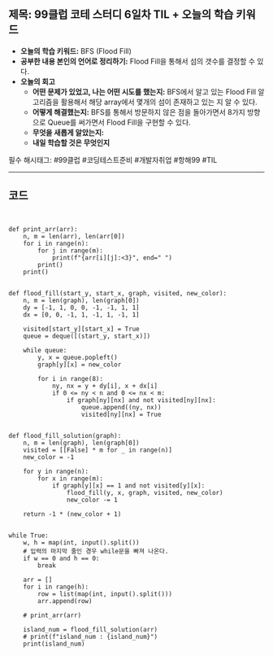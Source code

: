 ## 제목: 99클럽 코테 스터디 6일차 TIL + 오늘의 학습 키워드

- **오늘의 학습 키워드:** BFS (Flood Fill) 
- **공부한 내용 본인의 언어로 정리하기:** Flood Fill을 통해서 섬의 갯수를 결정할 수 있다.  
- **오늘의 회고**
  - **어떤 문제가 있었고, 나는 어떤 시도를 했는지:** BFS에서 알고 있는 Flood Fill 알고리즘을 활용해서 해당 array에서 몇개의 섬이 존재하고 있는 지 알 수 있다.  
  - **어떻게 해결했는지:** BFS를 통해서 방문하지 않은 점을 돌아가면서 8가지 방향으로 Queue를 써가면서 Flood Fill을 구현할 수 있다. 
  - **무엇을 새롭게 알았는지:**  
  - **내일 학습할 것은 무엇인지**
 
  
필수 해시태그: #99클럽 #코딩테스트준비 #개발자취업 #항해99 #TIL

---
## 코드
```from collections import deque


def print_arr(arr):
    n, m = len(arr), len(arr[0])
    for i in range(n):
        for j in range(m):
            print(f"{arr[i][j]:<3}", end=" ")
        print()
    print()


def flood_fill(start_y, start_x, graph, visited, new_color):
    n, m = len(graph), len(graph[0])
    dy = [-1, 1, 0, 0, -1, -1, 1, 1]
    dx = [0, 0, -1, 1, -1, 1, -1, 1]

    visited[start_y][start_x] = True
    queue = deque([(start_y, start_x)])

    while queue:
        y, x = queue.popleft()
        graph[y][x] = new_color

        for i in range(8):
            ny, nx = y + dy[i], x + dx[i]
            if 0 <= ny < n and 0 <= nx < m:
                if graph[ny][nx] and not visited[ny][nx]:
                    queue.append((ny, nx))
                    visited[ny][nx] = True


def flood_fill_solution(graph):
    n, m = len(graph), len(graph[0])
    visited = [[False] * m for _ in range(n)]
    new_color = -1

    for y in range(n):
        for x in range(m):
            if graph[y][x] == 1 and not visited[y][x]:
                flood_fill(y, x, graph, visited, new_color)
                new_color -= 1

    return -1 * (new_color + 1)


while True:
    w, h = map(int, input().split())
    # 입력의 마지막 줄인 경우 while문을 빠져 나온다.
    if w == 0 and h == 0:
        break

    arr = []
    for i in range(h):
        row = list(map(int, input().split()))
        arr.append(row)

    # print_arr(arr)

    island_num = flood_fill_solution(arr)
    # print(f"island_num : {island_num}")
    print(island_num)

